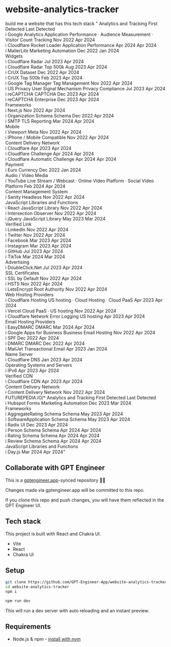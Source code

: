 # website-analytics-tracker

build me a website that has this tech stack "	Analytics and Tracking	First Detected	Last Detected	
i	Google Analytics
Application Performance · Audience Measurement · Visitor Count Tracking
Nov 2022	Apr 2024	
i	Cloudflare Rocket Loader
Application Performance
Apr 2024	Apr 2024	
i	MailerLite
Marketing Automation
Dec 2022	Jan 2024	
Widgets			
i	Cloudflare Radar
Jul 2023	Apr 2024	
i	Cloudflare Radar Top 500k
Aug 2023	Apr 2024	
i	CrUX Dataset
Dec 2022	Apr 2024	
i	CrUX Top 500k
Feb 2023	Apr 2024	
i	Google Tag Manager
Tag Management
Nov 2022	Apr 2024	
i	US Privacy User Signal Mechanism
Privacy Compliance
Jul 2023	Apr 2024	
i	reCAPTCHA
CAPTCHA
Dec 2023	Apr 2024	
i	reCAPTCHA Enterprise
Dec 2023	Apr 2024	
Frameworks			
i	Next.js
Nov 2022	Apr 2024	
i	Organization Schema
Schema
Dec 2022	Apr 2024	
i	SMTP TLS Reporting
Mar 2024	Apr 2024	
Mobile			
i	Viewport Meta
Nov 2022	Apr 2024	
i	IPhone / Mobile Compatible
Nov 2022	Apr 2024	
Content Delivery Network			
i	Cloudflare
Apr 2023	Apr 2024	
i	Cloudflare Challenge
Apr 2024	Apr 2024	
i	Cloudflare Automatic Challenge
Apr 2024	Apr 2024	
Payment			
i	Euro
Currency
Dec 2022	Jan 2024	
Audio / Video Media			
i	YouTube
Live Stream / Webcast · Online Video Platform · Social Video Platform
Feb 2024	Apr 2024	
Content Management System			
i	Sanity
Headless
Nov 2022	Apr 2024	
JavaScript Libraries and Functions			
i	React
JavaScript Library
Nov 2022	Apr 2024	
i	Intersection Observer
Nov 2022	Apr 2024	
i	jQuery
JavaScript Library
May 2023	Mar 2024	
Verified Link			
i	LinkedIn
Nov 2022	Apr 2024	
i	Twitter
Nov 2022	Apr 2024	
i	Facebook
Mar 2023	Apr 2024	
i	Instagram
Mar 2023	Apr 2024	
i	GitHub
Jul 2023	Apr 2024	
i	TikTok
Mar 2024	Mar 2024	
Advertising			
i	DoubleClick.Net
Jul 2023	Apr 2024	
SSL Certificates			
i	SSL by Default
Nov 2022	Apr 2024	
i	HSTS
Nov 2022	Apr 2024	
i	LetsEncrypt
Root Authority
Nov 2022	Apr 2024	
Web Hosting Providers			
i	Cloudflare Hosting
US hosting · Cloud Hosting · Cloud PaaS
Apr 2023	Apr 2024	
i	Vercel
Cloud PaaS · US hosting
Nov 2022	Apr 2024	
i	Cloudflare Network Error Logging
US hosting
Apr 2023	Apr 2024	
Email Hosting Providers			
i	EasyDMARC
DMARC
Mar 2024	Apr 2024	
i	Google Apps for Business
Business Email Hosting
Nov 2022	Apr 2024	
i	SPF
Dec 2022	Apr 2024	
i	DMARC
DMARC
Dec 2022	Apr 2024	
i	MailJet
Transactional Email
Apr 2023	Jan 2024	
Name Server			
i	Cloudflare DNS
Jan 2023	Apr 2024	
Operating Systems and Servers			
i	IPv6
Apr 2023	Apr 2024	
Verified CDN			
i	Cloudflare CDN
Apr 2023	Apr 2024	
Content Delivery Network			
i	Content Delivery Network
Nov 2022	Apr 2024	
FUTUREPEDIA.IO/*
Analytics and Tracking	First Detected	Last Detected	
i	Hubspot Forms
Marketing Automation
Dec 2023	Mar 2024	
Frameworks			
i	AggregateRating Schema
Schema
May 2023	Apr 2024	
i	SoftwareApplication Schema
Schema
May 2023	Apr 2024	
i	Radix UI
Dec 2023	Apr 2024	
i	Person Schema
Schema
Apr 2024	Apr 2024	
i	Rating Schema
Schema
Apr 2024	Apr 2024	
i	Review Schema
Schema
Apr 2024	Apr 2024	
JavaScript Libraries and Functions			
i	Day.js
Mar 2024	Apr 2024"


## Collaborate with GPT Engineer

This is a [gptengineer.app](https://gptengineer.app)-synced repository 🌟🤖

Changes made via gptengineer.app will be committed to this repo.

If you clone this repo and push changes, you will have them reflected in the GPT Engineer UI.

## Tech stack

This project is built with React and Chakra UI.

- Vite
- React
- Chakra UI

## Setup

```sh
git clone https://github.com/GPT-Engineer-App/website-analytics-tracker.git
cd website-analytics-tracker
npm i
```

```sh
npm run dev
```

This will run a dev server with auto reloading and an instant preview.

## Requirements

- Node.js & npm - [install with nvm](https://github.com/nvm-sh/nvm#installing-and-updating)
